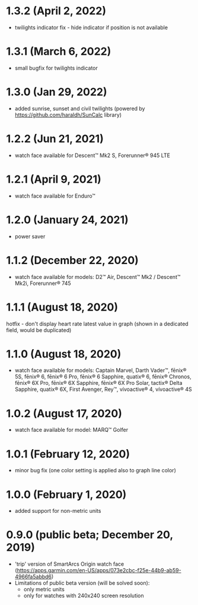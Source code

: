 # 1.3.2 (April 2, 2022)
* twilights indicator fix - hide indicator if position is not available

# 1.3.1 (March 6, 2022)
* small bugfix for twilights indicator

# 1.3.0 (Jan 29, 2022)
* added sunrise, sunset and civil twilights (powered by https://github.com/haraldh/SunCalc library)

# 1.2.2 (Jun 21, 2021)
* watch face available for Descent™ Mk2 S, Forerunner® 945 LTE

# 1.2.1 (April 9, 2021)
* watch face available for Enduro™

# 1.2.0 (January 24, 2021)
* power saver

# 1.1.2 (December 22, 2020)
* watch face available for models: D2™ Air, Descent™ Mk2 / Descent™ Mk2i, Forerunner® 745

# 1.1.1 (August 18, 2020)
hotfix - don't display heart rate latest value in graph (shown in a dedicated field, would be duplicated)

# 1.1.0 (August 18, 2020)
* watch face available for models: Captain Marvel, Darth Vader™, fēnix® 5S, fēnix® 6, fēnix® 6 Pro, fēnix® 6 Sapphire, quatix® 6, fēnix® Chronos, fēnix® 6X Pro, fēnix® 6X Sapphire, fēnix® 6X Pro Solar, tactix® Delta Sapphire, quatix® 6X, First Avenger, Rey™, vívoactive® 4, vívoactive® 4S

# 1.0.2 (August 17, 2020)
* watch face available for model: MARQ™ Golfer

# 1.0.1 (February 12, 2020)
* minor bug fix (one color setting is applied also to graph line color)

# 1.0.0 (February 1, 2020)
* added support for non-metric units

# 0.9.0 (public beta; December 20, 2019)
* 'trip' version of SmartArcs Origin watch face (https://apps.garmin.com/en-US/apps/073e2cbc-f25e-44b9-ab59-4966fa5abbd6)
* Limitations of public beta version (will be solved soon):
  * only metric units
  * only for watches with 240x240 screen resolution

